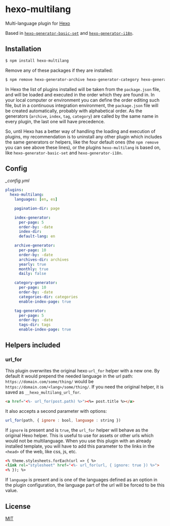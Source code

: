 # hexo-multilang

Multi-language plugin for [Hexo](https://github.com/hexojs/hexo)

Based in [`hexo-generator-basic-set`](https://github.com/zyzyz/hexo-generator-basic-set) and [`hexo-generator-i18n`](https://github.com/Jamling/hexo-generator-i18n).

## Installation

``` bash
$ npm install hexo-multilang
```

Remove any of these packages if they are installed:
``` bash
$ npm remove hexo-generator-archive hexo-generator-category hexo-generator-index hexo-generator-tag hexo-generator-basic-set hexo-generator-i18n
```


In Hexo the list of plugins installed will be taken from the `package.json` file, and will be loaded and executed in the order which they are found in. In your local computer or environment you can define the order editing such file, but in a continuous integration environment, the `package.json` file will be created automatically, probably with alphabetical order. As the generators (`archive`, `index`, `tag`, `category`) are called by the same name in every plugin, the last one will have precedence.

So, until Hexo has a better way of handling the loading and execution of plugins, my recommendation is to uninstall any other plugin which includes the same generators or helpers, like the four default ones (the `npm remove` you can see above these lines), or the plugins `hexo-multilang` is based on, like `hexo-generator-basic-set` and `hexo-generator-i18n`.


## Config

*_config.yml*
``` yaml
plugins:
  hexo-multilang:
    languages: [en, es]  

    pagination-dir: page

    index-generator:
      per-page: 5
      order-by: -date
      index-dir: 
      default-lang: en

    archive-generator:
      per-page: 10
      order-by: -date
      archives-dir: archives
      yearly: true
      monthly: true
      daily: false

    category-generator:
      per-page: 10
      order-by: -date
      categories-dir: categories
      enable-index-page: true

    tag-generator:
      per-page: 5
      order-by: -date
      tags-dir: tags
      enable-index-page: true
```

## Helpers included

### url_for
This plugin overwrites the original hexo `url_for` helper with a new one. By default it would prepend the needed language in the url path:  `https://domain.com/some/thing/` would be `https://domain.com/<lang>/some/thing/`.
If you need the original helper, it is saved as `__hexo_multilang_url_for`.

``` html
<a href="<%- url_for(post.path) %>"><%= post.title %></a>
```

It also accepts a second parameter with options:
``` js
url_for(path, { ignore : bool, language : string })
```
If `ignore` is present and is `true`, the `url_for` helper will behave as the original Hexo helper. This is useful to use for assets or other urls which would not be multilanguage. When you use this plugin with an already installed template, you will have to add this parameter to the links in the `<head>` of the web, like css, js, etc.

``` html
<% theme.stylesheets.forEach(url => { %>
<link rel="stylesheet" href="<%- url_for(url, { ignore: true }) %>">
<% }); %>
```

If `language` is present and is one of the languages defined as an option in the plugin configuration, the language part of the url will be forced to be this value.


## License

[MIT](https://opensource.org/licenses/MIT)
